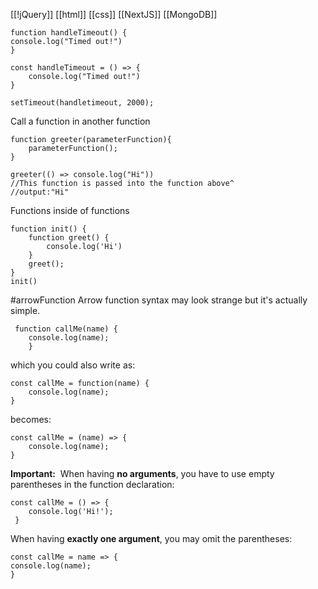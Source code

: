 [[!jQuery]] [[html]] [[css]] [[NextJS]] [[MongoDB]]


```
function handleTimeout() {
console.log("Timed out!")
}

const handleTimeout = () => {
	console.log("Timed out!")
}

setTimeout(handletimeout, 2000);  
```

Call a function in another function
```
function greeter(parameterFunction){
	parameterFunction();
}

greeter(() => console.log("Hi"))
//This function is passed into the function above^
//output:"Hi"
```

Functions inside of functions
```
function init() {
	function greet() {
		console.log('Hi')
	}
	greet();
}
init()
```

#arrowFunction Arrow function syntax may look strange but it's actually simple.
```
 function callMe(name) { 
    console.log(name); 
    }
```
which you could also write as:
```
const callMe = function(name) { 
	console.log(name);
}
```
becomes: 
```
const callMe = (name) => { 
	console.log(name);
}
```
**Important:** 
When having **no arguments**, you have to use empty parentheses in the function declaration:
```
const callMe = () => { 
	console.log('Hi!');
 }
```
When having **exactly one argument**, you may omit the parentheses:
```
const callMe = name => {
console.log(name);
}
```
